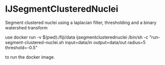 # IJSegmentClusteredNuclei
Segment clustered nuclei using a laplacian filter, thresholding and a binary watershed transform

use 
docker run -v $(pwd):/fiji/data ijsegmentclusterednuclei /bin/sh -c "run-segment-clustered-nuclei.sh input=data/in output=data/out radius=5 threshold=-0.5"

to run the docker image.

